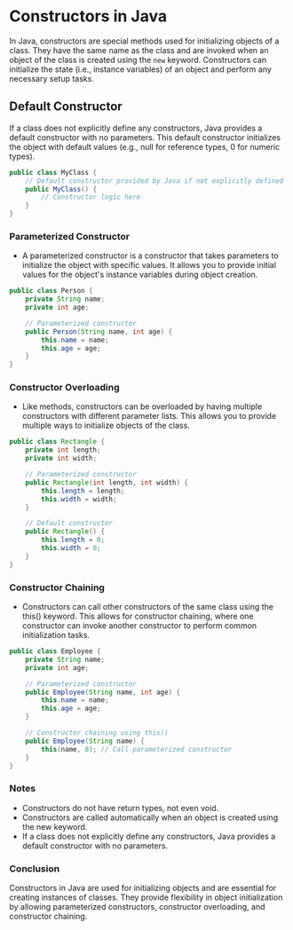 # Constructors in Java

In Java, constructors are special methods used for initializing objects of a class. They have the same name as the class and are invoked when an object of the class is created using the `new` keyword. Constructors can initialize the state (i.e., instance variables) of an object and perform any necessary setup tasks.

## Default Constructor

If a class does not explicitly define any constructors, Java provides a default constructor with no parameters. This default constructor initializes the object with default values (e.g., null for reference types, 0 for numeric types).

```java
public class MyClass {
    // Default constructor provided by Java if not explicitly defined
    public MyClass() {
        // Constructor logic here
    }
}
```

### Parameterized Constructor

- A parameterized constructor is a constructor that takes parameters to initialize the object with specific values. It allows you to provide initial values for the object's instance variables during object creation.

```java
public class Person {
    private String name;
    private int age;

    // Parameterized constructor
    public Person(String name, int age) {
        this.name = name;
        this.age = age;
    }
}
```

### Constructor Overloading

- Like methods, constructors can be overloaded by having multiple constructors with different parameter lists. This allows you to provide multiple ways to initialize objects of the class.

```java
public class Rectangle {
    private int length;
    private int width;

    // Parameterized constructor
    public Rectangle(int length, int width) {
        this.length = length;
        this.width = width;
    }

    // Default constructor
    public Rectangle() {
        this.length = 0;
        this.width = 0;
    }
}
```

### Constructor Chaining

- Constructors can call other constructors of the same class using the this() keyword. This allows for constructor chaining, where one constructor can invoke another constructor to perform common initialization tasks.

```java
public class Employee {
    private String name;
    private int age;

    // Parameterized constructor
    public Employee(String name, int age) {
        this.name = name;
        this.age = age;
    }

    // Constructor chaining using this()
    public Employee(String name) {
        this(name, 0); // Call parameterized constructor
    }
}
```

### Notes

- Constructors do not have return types, not even void.
- Constructors are called automatically when an object is created using the new keyword.
- If a class does not explicitly define any constructors, Java provides a default constructor with no parameters.

### Conclusion

Constructors in Java are used for initializing objects and are essential for creating instances of classes. They provide flexibility in object initialization by allowing parameterized constructors, constructor overloading, and constructor chaining.

